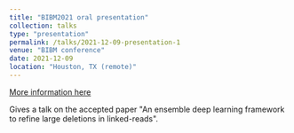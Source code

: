 ```yaml
---
title: "BIBM2021 oral presentation"
collection: talks
type: "presentation"
permalink: /talks/2021-12-09-presentation-1
venue: "BIBM conference"
date: 2021-12-09
location: "Houston, TX (remote)"
---
```


[More information here](https://ieeebibm.org/BIBM2021/)

Gives a talk on the accepted paper "An ensemble deep learning framework to refine large deletions in linked-reads".